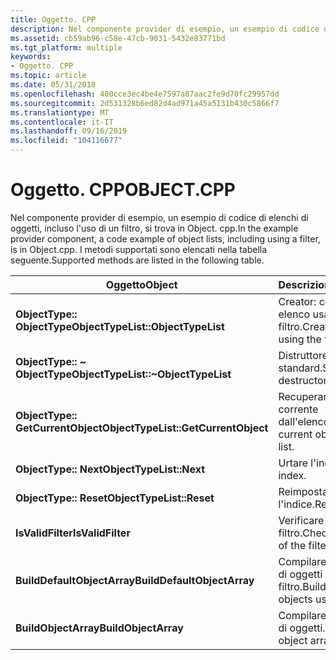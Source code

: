 ```yaml
---
title: Oggetto. CPP
description: Nel componente provider di esempio, un esempio di codice di elenchi di oggetti, incluso l'uso di un filtro, si trova in Object. cpp. I metodi supportati sono elencati nella tabella seguente.
ms.assetid: cb59ab96-c58e-47cb-9031-5432e83771bd
ms.tgt_platform: multiple
keywords:
- Oggetto. CPP
ms.topic: article
ms.date: 05/31/2018
ms.openlocfilehash: 400cce3ec4be4e7597a87aac2fe9d70fc29957dd
ms.sourcegitcommit: 2d531328b6ed82d4ad971a45a5131b430c5866f7
ms.translationtype: MT
ms.contentlocale: it-IT
ms.lasthandoff: 09/16/2019
ms.locfileid: "104116677"
---
```

# <a name="objectcpp"></a><span data-ttu-id="9bd44-105">Oggetto. CPP</span><span class="sxs-lookup"><span data-stu-id="9bd44-105">OBJECT.CPP</span></span>

<span data-ttu-id="9bd44-106">Nel componente provider di esempio, un esempio di codice di elenchi di oggetti, incluso l'uso di un filtro, si trova in Object. cpp.</span><span class="sxs-lookup"><span data-stu-id="9bd44-106">In the example provider component, a code example of object lists, including using a filter, is in Object.cpp.</span></span> <span data-ttu-id="9bd44-107">I metodi supportati sono elencati nella tabella seguente.</span><span class="sxs-lookup"><span data-stu-id="9bd44-107">Supported methods are listed in the following table.</span></span>



| <span data-ttu-id="9bd44-108">Oggetto</span><span class="sxs-lookup"><span data-stu-id="9bd44-108">Object</span></span>                               | <span data-ttu-id="9bd44-109">Descrizione</span><span class="sxs-lookup"><span data-stu-id="9bd44-109">Description</span></span>                                 |
|--------------------------------------|---------------------------------------------|
| <span data-ttu-id="9bd44-110">**ObjectType:: ObjectType**</span><span class="sxs-lookup"><span data-stu-id="9bd44-110">**ObjectTypeList::ObjectTypeList**</span></span>   | <span data-ttu-id="9bd44-111">Creator: compila un elenco usando il filtro.</span><span class="sxs-lookup"><span data-stu-id="9bd44-111">Creator: Build a list using the filter.</span></span>     |
| <span data-ttu-id="9bd44-112">**ObjectType:: ~ ObjectType**</span><span class="sxs-lookup"><span data-stu-id="9bd44-112">**ObjectTypeList::~ObjectTypeList**</span></span>  | <span data-ttu-id="9bd44-113">Distruttore standard.</span><span class="sxs-lookup"><span data-stu-id="9bd44-113">Standard destructor.</span></span>                        |
| <span data-ttu-id="9bd44-114">**ObjectType:: GetCurrentObject**</span><span class="sxs-lookup"><span data-stu-id="9bd44-114">**ObjectTypeList::GetCurrentObject**</span></span> | <span data-ttu-id="9bd44-115">Recuperare l'oggetto corrente dall'elenco.</span><span class="sxs-lookup"><span data-stu-id="9bd44-115">Retrieve the current object from the list.</span></span>  |
| <span data-ttu-id="9bd44-116">**ObjectType:: Next**</span><span class="sxs-lookup"><span data-stu-id="9bd44-116">**ObjectTypeList::Next**</span></span>             | <span data-ttu-id="9bd44-117">Urtare l'indice.</span><span class="sxs-lookup"><span data-stu-id="9bd44-117">Bump the index.</span></span>                             |
| <span data-ttu-id="9bd44-118">**ObjectType:: Reset**</span><span class="sxs-lookup"><span data-stu-id="9bd44-118">**ObjectTypeList::Reset**</span></span>            | <span data-ttu-id="9bd44-119">Reimpostare l'indice.</span><span class="sxs-lookup"><span data-stu-id="9bd44-119">Reset the index.</span></span>                            |
| <span data-ttu-id="9bd44-120">**IsValidFilter**</span><span class="sxs-lookup"><span data-stu-id="9bd44-120">**IsValidFilter**</span></span>                    | <span data-ttu-id="9bd44-121">Verificare l'integrità del filtro.</span><span class="sxs-lookup"><span data-stu-id="9bd44-121">Check the integrity of the filter.</span></span>          |
| <span data-ttu-id="9bd44-122">**BuildDefaultObjectArray**</span><span class="sxs-lookup"><span data-stu-id="9bd44-122">**BuildDefaultObjectArray**</span></span>          | <span data-ttu-id="9bd44-123">Compilare una matrice di oggetti usando il filtro.</span><span class="sxs-lookup"><span data-stu-id="9bd44-123">Build an array of objects using the filter.</span></span> |
| <span data-ttu-id="9bd44-124">**BuildObjectArray**</span><span class="sxs-lookup"><span data-stu-id="9bd44-124">**BuildObjectArray**</span></span>                 | <span data-ttu-id="9bd44-125">Compilare una matrice di oggetti.</span><span class="sxs-lookup"><span data-stu-id="9bd44-125">Build an object array.</span></span>                      |



 

 

 




